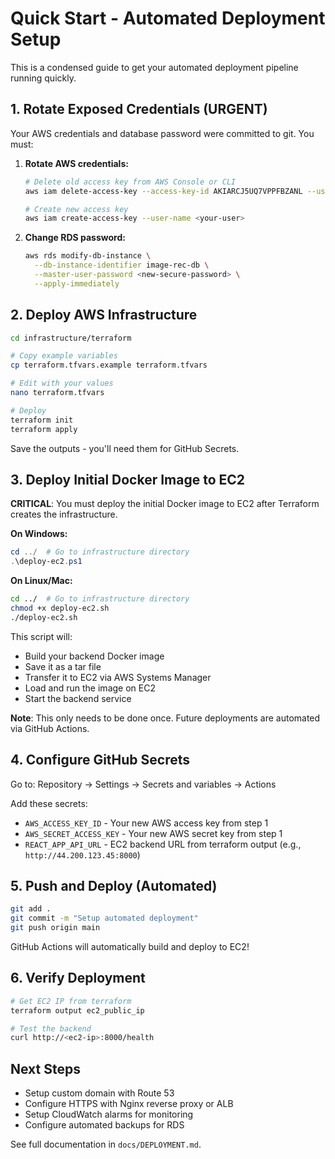 # Quick Start - Automated Deployment Setup

This is a condensed guide to get your automated deployment pipeline running quickly.

## 1. Rotate Exposed Credentials (URGENT)

Your AWS credentials and database password were committed to git. You must:

1. **Rotate AWS credentials:**
   ```bash
   # Delete old access key from AWS Console or CLI
   aws iam delete-access-key --access-key-id AKIARCJ5UQ7VPPFBZANL --user-name <your-user>

   # Create new access key
   aws iam create-access-key --user-name <your-user>
   ```

2. **Change RDS password:**
   ```bash
   aws rds modify-db-instance \
     --db-instance-identifier image-rec-db \
     --master-user-password <new-secure-password> \
     --apply-immediately
   ```

## 2. Deploy AWS Infrastructure

```bash
cd infrastructure/terraform

# Copy example variables
cp terraform.tfvars.example terraform.tfvars

# Edit with your values
nano terraform.tfvars

# Deploy
terraform init
terraform apply
```

Save the outputs - you'll need them for GitHub Secrets.

## 3. Deploy Initial Docker Image to EC2

**CRITICAL**: You must deploy the initial Docker image to EC2 after Terraform creates the infrastructure.

**On Windows:**
```powershell
cd ../  # Go to infrastructure directory
.\deploy-ec2.ps1
```

**On Linux/Mac:**
```bash
cd ../  # Go to infrastructure directory
chmod +x deploy-ec2.sh
./deploy-ec2.sh
```

This script will:
- Build your backend Docker image
- Save it as a tar file
- Transfer it to EC2 via AWS Systems Manager
- Load and run the image on EC2
- Start the backend service

**Note**: This only needs to be done once. Future deployments are automated via GitHub Actions.

## 4. Configure GitHub Secrets

Go to: Repository → Settings → Secrets and variables → Actions

Add these secrets:
- `AWS_ACCESS_KEY_ID` - Your new AWS access key from step 1
- `AWS_SECRET_ACCESS_KEY` - Your new AWS secret key from step 1
- `REACT_APP_API_URL` - EC2 backend URL from terraform output (e.g., `http://44.200.123.45:8000`)

## 5. Push and Deploy (Automated)

```bash
git add .
git commit -m "Setup automated deployment"
git push origin main
```

GitHub Actions will automatically build and deploy to EC2!

## 6. Verify Deployment

```bash
# Get EC2 IP from terraform
terraform output ec2_public_ip

# Test the backend
curl http://<ec2-ip>:8000/health
```

## Next Steps

- Setup custom domain with Route 53
- Configure HTTPS with Nginx reverse proxy or ALB
- Setup CloudWatch alarms for monitoring
- Configure automated backups for RDS

See full documentation in `docs/DEPLOYMENT.md`.
